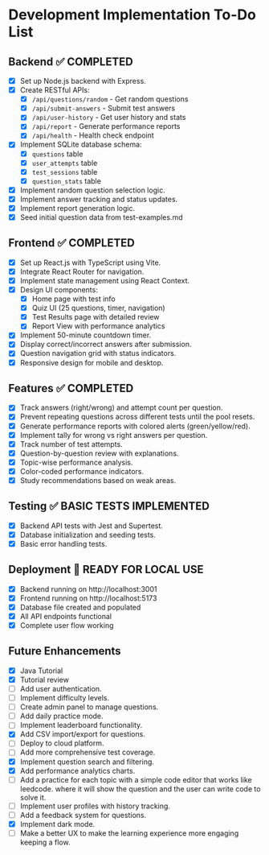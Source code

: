 # Development Implementation To-Do List

## Backend ✅ COMPLETED

- [x] Set up Node.js backend with Express.
- [x] Create RESTful APIs:
  - [x] `/api/questions/random` - Get random questions
  - [x] `/api/submit-answers` - Submit test answers
  - [x] `/api/user-history` - Get user history and stats
  - [x] `/api/report` - Generate performance reports
  - [x] `/api/health` - Health check endpoint
- [x] Implement SQLite database schema:
  - [x] `questions` table
  - [x] `user_attempts` table
  - [x] `test_sessions` table
  - [x] `question_stats` table
- [x] Implement random question selection logic.
- [x] Implement answer tracking and status updates.
- [x] Implement report generation logic.
- [x] Seed initial question data from test-examples.md

## Frontend ✅ COMPLETED

- [x] Set up React.js with TypeScript using Vite.
- [x] Integrate React Router for navigation.
- [x] Implement state management using React Context.
- [x] Design UI components:
  - [x] Home page with test info
  - [x] Quiz UI (25 questions, timer, navigation)
  - [x] Test Results page with detailed review
  - [x] Report View with performance analytics
- [x] Implement 50-minute countdown timer.
- [x] Display correct/incorrect answers after submission.
- [x] Question navigation grid with status indicators.
- [x] Responsive design for mobile and desktop.

## Features ✅ COMPLETED

- [x] Track answers (right/wrong) and attempt count per question.
- [x] Prevent repeating questions across different tests until the pool resets.
- [x] Generate performance reports with colored alerts (green/yellow/red).
- [x] Implement tally for wrong vs right answers per question.
- [x] Track number of test attempts.
- [x] Question-by-question review with explanations.
- [x] Topic-wise performance analysis.
- [x] Color-coded performance indicators.
- [x] Study recommendations based on weak areas.

## Testing ✅ BASIC TESTS IMPLEMENTED

- [x] Backend API tests with Jest and Supertest.
- [x] Database initialization and seeding tests.
- [x] Basic error handling tests.

## Deployment 🚀 READY FOR LOCAL USE

- [x] Backend running on http://localhost:3001
- [x] Frontend running on http://localhost:5173
- [x] Database file created and populated
- [x] All API endpoints functional
- [x] Complete user flow working

## Future Enhancements

- [x] Java Tutorial 
- [x] Tutorial review
- [ ] Add user authentication.
- [ ] Implement difficulty levels.
- [ ] Create admin panel to manage questions.
- [ ] Add daily practice mode.
- [ ] Implement leaderboard functionality.
- [x] Add CSV import/export for questions.
- [ ] Deploy to cloud platform.
- [ ] Add more comprehensive test coverage.
- [x] Implement question search and filtering.
- [x] Add performance analytics charts.
- [ ] Add a practice for each topic with a simple code editor that works like leedcode. where it will show the question and the user can write code to solve it.
- [ ] Implement user profiles with history tracking.
- [ ] Add a feedback system for questions.
- [x] Implement dark mode.
- [ ] Make a better UX to make the learning experience more engaging keeping a flow. 
